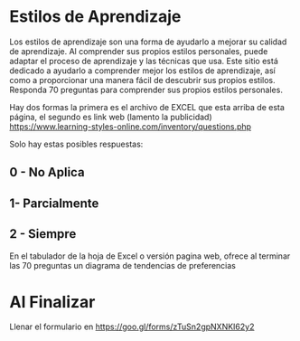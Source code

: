# Estilos de Aprendizaje

Los estilos de aprendizaje son una forma de ayudarlo a mejorar su calidad de aprendizaje. Al comprender sus propios estilos personales, puede adaptar el proceso de aprendizaje y las técnicas que usa. Este sitio está dedicado a ayudarlo a comprender mejor los estilos de aprendizaje, así como a proporcionar una manera fácil de descubrir sus propios estilos.
Responda 70 preguntas para comprender sus propios estilos personales. 

Hay dos formas la primera es el archivo de EXCEL que esta arriba de esta página, el segundo es link web (lamento la publicidad) https://www.learning-styles-online.com/inventory/questions.php

Solo hay estas posibles respuestas:
## 0 - No Aplica
## 1-  Parcialmente
## 2 - Siempre

En el tabulador de la hoja de Excel o versión pagina web, ofrece al terminar las 70 preguntas un diagrama de tendencias de preferencias 

# Al Finalizar

Llenar el formulario en https://goo.gl/forms/zTuSn2gpNXNKI62y2

